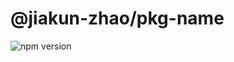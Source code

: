 # @jiakun-zhao/pkg-name

<!-- ![npm version](https://img.shields.io/npm/v/@jiakun-zhao/pkg-name?color=%236054ba) -->
![npm version](https://img.shields.io/npm/v/@jiakun-zhao/pkg-name?color=%23954954)
